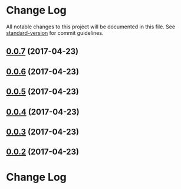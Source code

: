 # Change Log

All notable changes to this project will be documented in this file.
See [standard-version](https://github.com/conventional-changelog/standard-version) for commit guidelines.

<a name="0.0.7"></a>
## [0.0.7](https://github.com/mario-jerkovic/material-components-react/compare/@material-react/button@0.0.6...@material-react/button@0.0.7) (2017-04-23)




<a name="0.0.6"></a>
## [0.0.6](https://github.com/mario-jerkovic/material-components-react/compare/@material-react/button@0.0.5...@material-react/button@0.0.6) (2017-04-23)




<a name="0.0.5"></a>
## [0.0.5](https://github.com/mario-jerkovic/material-components-react/compare/@material-react/button@0.0.4...@material-react/button@0.0.5) (2017-04-23)




<a name="0.0.4"></a>
## [0.0.4](https://github.com/mario-jerkovic/material-components-react/compare/@material-react/button@0.0.3...@material-react/button@0.0.4) (2017-04-23)




<a name="0.0.3"></a>
## [0.0.3](https://github.com/mario-jerkovic/material-components-react/compare/@material-react/button@0.0.2...@material-react/button@0.0.3) (2017-04-23)




<a name="0.0.2"></a>
## [0.0.2](https://github.com/mario-jerkovic/material-components-react/compare/@material-react/button@0.0.1...@material-react/button@0.0.2) (2017-04-23)




# Change Log
